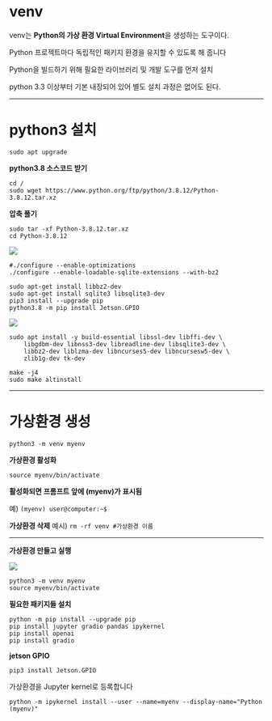 # venv
venv는 **Python의 가상 환경 Virtual Environment**을 생성하는 도구이다.

Python 프로젝트마다 독립적인 패키지 환경을 유지할 수 있도록 해 줍니다

Python을 빌드하기 위해 필요한 라이브러리 및 개발 도구를 먼저 설치

python 3.3 이상부터 기본 내장되어 있어 별도 설치 과정은 없어도 된다.

---

# python3 설치

```sudo apt upgrade```

**python3.8 소스코드 받기**
```
cd /
sudo wget https://www.python.org/ftp/python/3.8.12/Python-3.8.12.tar.xz
```
**압축 풀기**
```
sudo tar -xf Python-3.8.12.tar.xz
cd Python-3.8.12
```
![](img/python3.png)

```
#./configure --enable-optimizations
./configure --enable-loadable-sqlite-extensions --with-bz2
```
```
sudo apt-get install libbz2-dev
sudo apt-get install sqlite3 libsqlite3-dev
pip3 install --upgrade pip 
python3.8 -m pip install Jetson.GPIO 
```
![](img/bz2checking.png)


```
sudo apt install -y build-essential libssl-dev libffi-dev \
    libgdbm-dev libnss3-dev libreadline-dev libsqlite3-dev \
    libbz2-dev liblzma-dev libncurses5-dev libncursesw5-dev \
    zlib1g-dev tk-dev
```

```
make -j4
sudo make altinstall
```

---

# 가상환경 생성

```python3 -m venv myenv```


**가상환경 활성화**

```source myenv/bin/activate```


**활성화되면 프롬프트 앞에 (myenv)가 표시됨**

예)
```(myenv) user@computer:~$```


**가상환경 삭제**
예시)
```rm -rf venv #가상환경 이름 ```

---
**가상환경 만들고 실행**

![](img/myenv.png)

```
python3 -m venv myenv
source myenv/bin/activate
```

**필요한 패키지들 설치**
```
python -m pip install --upgrade pip
pip install jupyter gradio pandas ipykernel
pip install openai
pip install gradio

```
**jetson GPIO**

```pip3 install Jetson.GPIO```


가상환경을 Jupyter kernel로 등록합니다

```
python -m ipykernel install --user --name=myenv --display-name="Python (myenv)"
```
